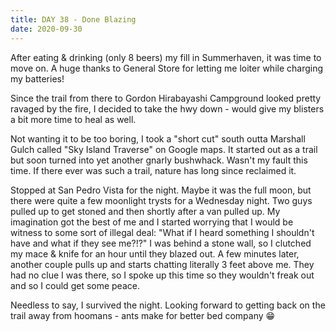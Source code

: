 ```yaml
---
title: DAY 38 - Done Blazing
date: 2020-09-30
---
```


After eating & drinking (only 8 beers) my fill in Summerhaven, it was time to move on. A huge thanks to General Store for letting me loiter while charging my batteries!

Since the trail from there to Gordon Hirabayashi Campground looked pretty ravaged by the fire, I decided to take the hwy down - would give my blisters a bit more time to heal as well.

Not wanting it to be too boring, I took a "short cut" south outta Marshall Gulch called "Sky Island Traverse" on Google maps. It started out as a trail but soon turned into yet another gnarly bushwhack. Wasn't my fault this time. If there ever was such a trail, nature has long since reclaimed it.

Stopped at San Pedro Vista for the night. Maybe it was the full moon, but there were quite a few moonlight trysts for a Wednesday night. Two guys pulled up to get stoned and then shortly after a van pulled up. My imagination got the best of me and I started worrying that I would be witness to some sort of illegal deal: "What if I heard something I shouldn't have and what if they see me?!?" I was behind a stone wall, so I clutched my mace & knife for an hour until they blazed out. A few minutes later, another couple pulls up and starts chatting literally 3 feet above me. They had no clue I was there, so I spoke up this time so they wouldn't freak out and so I could get some peace.

Needless to say, I survived the night. Looking forward to getting back on the trail away from hoomans - ants make for better bed company 😁

